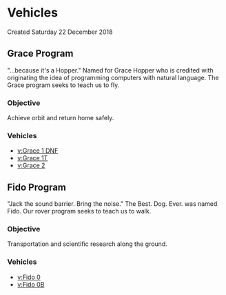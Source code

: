 # Vehicles
Created Saturday 22 December 2018

Grace Program
-------------
"...because it's a Hopper." Named for Grace Hopper who is credited with originating the idea of programming computers with natural language. The Grace program seeks to teach us to fly.

### Objective
Achieve orbit and return home safely.

### Vehicles

* [v:Grace 1 DNF](./v/Grace_1_DNF.markdown)
* [v:Grace 1T](./v/Grace_1T.markdown)
* [v:Grace 2](./v/Grace_2.markdown)


Fido Program
------------
"Jack the sound barrier. Bring the noise." The Best. Dog. Ever. was named Fido. Our rover program seeks to teach us to walk.

### Objective
Transportation and scientific research along the ground.

### Vehicles

* [v:Fido 0](./v/Fido_0.markdown)
* [v:Fido 0B](./v/Fido_0B.markdown)


